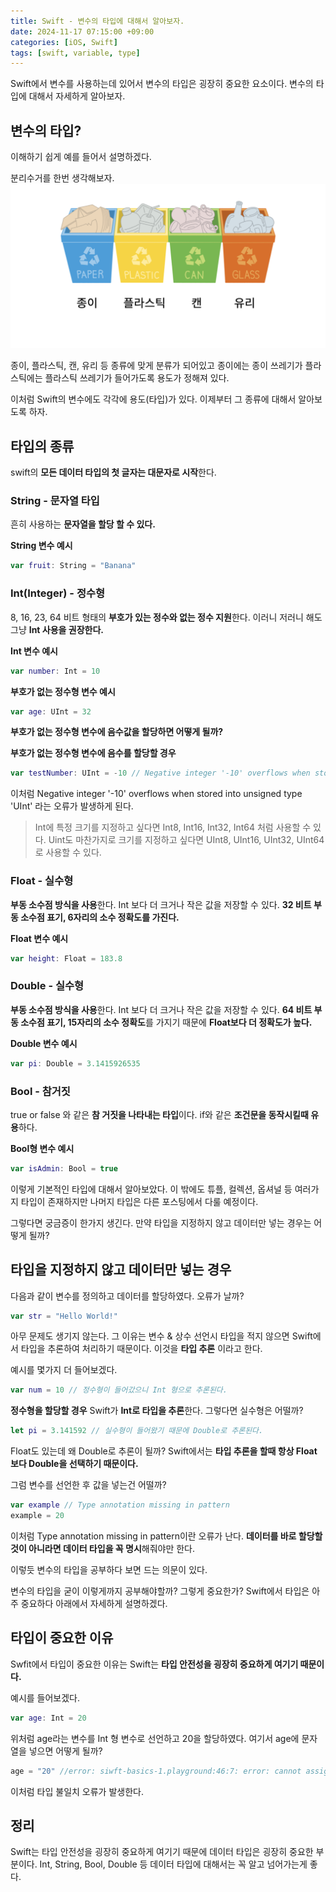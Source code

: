 ```yaml
---
title: Swift - 변수의 타입에 대해서 알아보자.
date: 2024-11-17 07:15:00 +09:00
categories: [iOS, Swift]
tags: [swift, variable, type]
---
```


Swift에서 변수를 사용하는데 있어서 변수의 타입은 굉장히 중요한 요소이다.
변수의 타입에 대해서 자세하게 알아보자.

## 변수의 타입?
이해하기 쉽게 예를 들어서 설명하겠다.

분리수거를 한번 생각해보자.
![Example Image](https://github.com/PetOfLSE/PetOfLSE.github.io/blob/main/assets/img/frontimage/2024-11-15-typeexample.png?raw=true)

종이, 플라스틱, 캔, 유리 등 종류에 맞게 분류가 되어있고 종이에는 종이 쓰레기가 플라스틱에는 플라스틱 쓰레기가 들어가도록 용도가 정해져 있다.

이처럼 Swift의 변수에도 각각에 용도(타입)가 있다.
이제부터 그 종류에 대해서 알아보도록 하자.

## 타입의 종류
swift의 **모든 데이터 타입의 첫 글자는 대문자로 시작**한다.

### String - 문자열 타입
흔히 사용하는 **문자열을 할당 할 수 있다.**

**String 변수 예시**
```swift
var fruit: String = "Banana"
```

### Int(Integer) - 정수형
8, 16, 23, 64 비트 형태의 **부호가 있는 정수와 없는 정수 지원**한다.
이러니 저러니 해도 그냥 **Int 사용을 권장한다.**

**Int 변수 예시**
```swift
var number: Int = 10
```

**부호가 없는 정수형 변수 예시**
```swift
var age: UInt = 32
```

**부호가 없는 정수형 변수에 음수값을 할당하면 어떻게 될까?**

**부호가 없는 정수형 변수에 음수를 할당할 경우**
```swift
var testNumber: UInt = -10 // Negative integer '-10' overflows when stored into unsigned type 'UInt'
```
이처럼 Negative integer '-10' overflows when stored into unsigned type 'UInt' 라는 오류가 발생하게 된다.

>Int에 특정 크기를 지정하고 싶다면 Int8, Int16, Int32, Int64 처럼 사용할 수 있다.
Uint도 마찬가지로 크기를 지정하고 싶다면 UInt8, UInt16, UInt32, UInt64로 사용할 수 있다.

### Float - 실수형

**부동 소수점 방식을 사용**한다.
Int 보다 더 크거나 작은 값을 저장할 수 있다.
**32 비트 부동 소수점 표기, 6자리의 소수 정확도를 가진다.**

**Float 변수 예시**
```swift
var height: Float = 183.8
```

### Double - 실수형

**부동 소수점 방식을 사용**한다.
Int 보다 더 크거나 작은 값을 저장할 수 있다.
**64 비트 부동 소수점 표기, 15자리의 소수 정확도**를 가지기 때문에 **Float보다 더 정확도가 높다.**

**Double 변수 예시**
```swift
var pi: Double = 3.1415926535
```

### Bool - 참거짓

true or false 와 같은 **참 거짓을 나타내는 타입**이다.
if와 같은 **조건문을 동작시킬때 유용**하다.

**Bool형 변수 예시**
```swift
var isAdmin: Bool = true
```

이렇게 기본적인 타입에 대해서 알아보았다. 이 밖에도 튜플, 컬렉션, 옵셔널 등 여러가지 타입이 존재하지만 나머지 타입은 다른 포스팅에서 다룰 예정이다.

그렇다면 궁금증이 한가지 생긴다.
만약 타입을 지정하지 않고 데이터만 넣는 경우는 어떻게 될까?

## 타입을 지정하지 않고 데이터만 넣는 경우
다음과 같이 변수를 정의하고 데이터를 할당하였다.
오류가 날까?

```swift
var str = "Hello World!"
```

아무 문제도 생기지 않는다.
그 이유는 변수 & 상수 선언시 타입을 적지 않으면 Swift에서 타입을 추론하여 처리하기 때문이다. 이것을 **타입 추론** 이라고 한다.

예시를 몇가지 더 들어보겠다.

```swift
var num = 10 // 정수형이 들어갔으니 Int 형으로 추론된다.
```
**정수형을 할당할 경우** Swift가 **Int로 타입을 추론**한다.
그렇다면 실수형은 어떨까?

```swift
let pi = 3.141592 // 실수형이 들어왔기 때문에 Double로 추론된다.
```
Float도 있는데 왜 Double로 추론이 될까?
Swift에서는 **타입 추론을 할때 항상 Float 보다 Double을 선택하기 때문이다.**

그럼 변수를 선언한 후 값을 넣는건 어떨까?
```swift
var example // Type annotation missing in pattern
example = 20
```
이처럼 Type annotation missing in pattern이란 오류가 난다.
**데이터를 바로 할당할 것이 아니라면 데이터 타입을 꼭 명시**해줘야만 한다.

이렇듯 변수의 타입을 공부하다 보면 드는 의문이 있다.

변수의 타입을 굳이 이렇게까지 공부해야할까? 그렇게 중요한가?
Swift에서 타입은 아주 중요하다 아래에서 자세하게 설명하겠다.

## 타입이 중요한 이유
Swfit에서 타입이 중요한 이유는 Swift는 **타입 안전성을 굉장히 중요하게 여기기 때문이다.**

예시를 들어보겠다.

```swift
var age: Int = 20
```

위처럼 age라는 변수를 Int 형 변수로 선언하고 20을 할당하였다.
여기서 age에 문자열을 넣으면 어떻게 될까?

```swift
age = "20" //error: siwft-basics-1.playground:46:7: error: cannot assign value of type 'String' to type 'Int'
```

이처럼 타입 불일치 오류가 발생한다.

## 정리
Swift는 타입 안전성을 굉장히 중요하게 여기기 때문에 데이터 타입은 굉장히 중요한 부분이다. Int, String, Bool, Double 등 데이터 타입에 대해서는 꼭 알고 넘어가는게 좋다.

